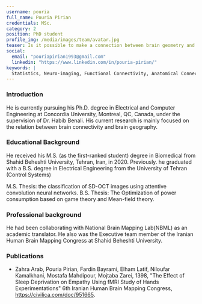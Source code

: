 ```yaml
---
username: pouria
full_name: Pouria Pirian
credentials: MSc.
category: 2
position: PhD student
profile_img: /media/images/team/avatar.jpg
teaser: Is it possible to make a connection between brain geometry and brain connectivity?
social:
  email: "pouriapirian1993@gmail.com"
  linkedin: "https://www.linkedin.com/in/pouria-pirian/"
keywords: |
  Statistics, Neuro-imaging, Functional Connectivity, Anatomical Connectivity, ...
---
```


### Introduction

He is currently pursuing his Ph.D. degree in Electrical and Computer Engineering at Concordia University, Montreal, QC, Canada, under the supervision of Dr. Habib Benali. His current research is mainly focused on the relation between brain connectivity and brain geography.

### Educational Background

He received his M.S. (as the first-ranked student) degree in Biomedical from Shahid Beheshti University, Tehran, Iran, in 2020. Previously. he graduated with a B.S. degree in Electrical Engineering from the University of Tehran (Control Systems)

M.S. Thesis: the classification of SD-OCT images using attentive convolution neural networks.
B.S. Thesis: The Optimization of power consumption based on game theory and Mean-field theory.

### Professional background

He had been collaborating with National Brain Mapping Lab(NBML) as an academic translator. He also was the Executive team member of the Iranian Human Brain Mapping Congress at Shahid Beheshti University.

### Publications

- Zahra Arab, Pouria Pirian, Fardin Bayrami, Elham Latif, Niloufar Kamalkhani, Mostafa Mahdipour, Mojtaba Zarei, 1398, "The Effect of Sleep Deprivation on Empathy Using fMRI Study of Hands Experimentations" 6th Iranian Human Brain Mapping Congress, https://civilica.com/doc/951665.
